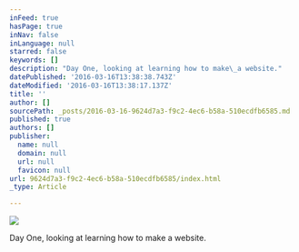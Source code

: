 ```yaml
---
inFeed: true
hasPage: true
inNav: false
inLanguage: null
starred: false
keywords: []
description: "Day One, looking at learning how to make\_a website."
datePublished: '2016-03-16T13:38:38.743Z'
dateModified: '2016-03-16T13:38:17.137Z'
title: ''
author: []
sourcePath: _posts/2016-03-16-9624d7a3-f9c2-4ec6-b58a-510ecdfb6585.md
published: true
authors: []
publisher:
  name: null
  domain: null
  url: null
  favicon: null
url: 9624d7a3-f9c2-4ec6-b58a-510ecdfb6585/index.html
_type: Article

---
```

![](https://the-grid-user-content.s3-us-west-2.amazonaws.com/ab65eb70-295e-4cb4-a0b6-9c8cab841c7e.jpg)

Day One, looking at learning how to make a website.